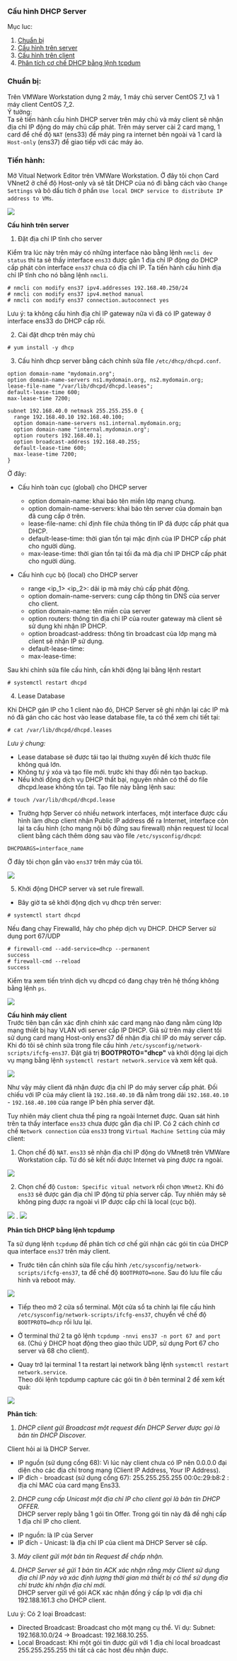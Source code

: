 ### Cấu hình DHCP Server  
Mục luc:  
1. [Chuẩn bị](#1)  
2. [Cấu hình trên server](#2)
3. [Cấu hình trên client](#3)
4. [Phân tích cơ chế DHCP bằng lệnh tcpdum](#4)  

<a name="1"></a>
### Chuẩn bị:  
Trên VMWare Workstation dựng 2 máy, 1 máy chủ server CentOS 7_1 và 1 máy client CentOS 7_2.   
Ý tưởng:  
Ta sẽ tiến hành cấu hình DHCP server trên máy chủ và máy client sẽ nhận địa chỉ IP động do máy chủ cấp phát. 
Trên máy server cài 2 card mạng, 1 card để chế độ `NAT` (ens33) để máy ping ra internet bên ngoài và 1 card là `Host-only` (ens37) để giao tiếp với các máy ảo. 
  

### Tiến hành:  

Mở Vitual Network Editor trên VMWare Workstation. Ở đây tôi chọn Card VNnet2 ở chế độ Host-only và sẽ tắt DHCP của nó đi bằng cách vào `Change Settings` và bỏ dấu tích ở phần `Use local DHCP service to distribute IP address to VMs`.  

<img src="https://i.imgur.com/fc0J2Oo.png">

<a name="2"></a>
**Cấu hình trên server**   

1. Đặt địa chỉ IP tĩnh cho server   

Kiểm tra lúc này trên máy có những interface nào bằng lệnh `nmcli dev status` thì ta sẽ thấy interface `ens33` được gắn 1 địa chỉ IP động do DHCP cấp phát còn interface `ens37` chưa có địa chỉ IP. Ta tiến hành cấu hình địa chỉ IP tĩnh cho nó bằng lệnh `nmcli`.  
```
# nmcli con modify ens37 ipv4.addresses 192.168.40.250/24  
# nmcli con modify ens37 ipv4.method manual
# nmcli con modify ens37 connection.autoconnect yes
```  

Lưu ý: ta không cấu hình địa chỉ IP gateway nữa vì đã có IP gateway ở interface ens33 do DHCP cấp rồi.

2. Cài đặt dhcp trên máy chủ  

```
# yum install -y dhcp
```  
3. Cấu hình dhcp server bằng cách chỉnh sửa file `/etc/dhcp/dhcpd.conf`.  

```
option domain-name "mydomain.org";
option domain-name-servers ns1.mydomain.org, ns2.mydomain.org;
lease-file-name "/var/lib/dhcpd/dhcpd.leases";
default-lease-time 600;
max-lease-time 7200;

subnet 192.168.40.0 netmask 255.255.255.0 {
  range 192.168.40.10 192.168.40.100;
  option domain-name-servers ns1.internal.mydomain.org;
  option domain-name "internal.mydomain.org";
  option routers 192.168.40.1;
  option broadcast-address 192.168.40.255;
  default-lease-time 600;
  max-lease-time 7200;
}

```
Ở đây: 
- Cấu hình toàn cục (global) cho DHCP server
    - option domain-name: khai báo tên miền lớp mạng chung.
    - option domain-name-servers: khai báo tên server của domain bạn đã cung cấp ở trên.
    - lease-file-name: chỉ định file chứa thông tin IP đã được cấp phát qua DHCP.
    - default-lease-time: thời gian tồn tại mặc định của IP DHCP cấp phát cho người dùng.
    - max-lease-time: thời gian tồn tại tối đa mà địa chỉ IP DHCP cấp phát cho người dùng. 

- Cấu hình cục bộ (local) cho DHCP server  
    - range <ip_1> <ip_2>: dải ip mà máy chủ cấp phát động.  
    - option domain-name-servers: cung cấp thông tin DNS của server cho client.
    - option domain-name: tên miền của server
    - option routers: thông tin địa chỉ IP của router gateway mà client sẽ sử dụng khi nhận IP DHCP. 
    - option broadcast-address: thông tin broadcast của lớp mạng mà client sẽ nhận IP sử dụng.
    - default-lease-time:  
    - max-lease-time:  

Sau khi chỉnh sửa file cấu hình, cần khởi động lại bằng lệnh restart  
```
# systemctl restart dhcpd
```  
4. Lease Database  

Khi DHCP gán IP cho 1 client nào đó, DHCP Server sẽ ghi nhận lại các IP mà nó đã gán cho các host vào lease database file, ta có thể xem chi tiết tại:
```
# cat /var/lib/dhcpd/dhcpd.leases
```
*Lưu ý chung:*  
- Lease database sẽ được tái tạo lại thường xuyên để kích thước file không quá lớn.  
- Không tự ý xóa và tạo file mới. trước khi thay đổi nên tạo backup. 
- Nếu khởi động dịch vụ DHCP thất bại, nguyên nhân có thể do file dhcpd.lease không tồn tại. Tạo file này bằng lệnh sau:  
```
# touch /var/lib/dhcpd/dhcpd.lease
```  
- Trường hợp Server có nhiều network interfaces, một interface được cấu hình làm dhcp client nhận Public IP address để ra Internet, interface còn lại ta cấu hình (cho mạng nội bộ đứng sau firewall) nhận request từ local client bằng cách thêm dòng sau vào file `/etc/sysconfig/dhcpd`:
```
DHCPDARGS=interface_name
```
Ở đây tôi chọn gắn vào `ens37` trên máy của tôi. 

<img src="https://i.imgur.com/GdFrLvN.png">

5.  Khởi động DHCP server và set rule firewall.  

- Bây giờ ta sẽ khởi động dịch vụ dhcp trên server:  
```
# systemctl start dhcpd
```  
Nếu đang chạy Firewalld, hãy cho phép dịch vụ DHCP. DHCP Server sử dụng port 67/UDP
```
# firewall-cmd --add-service=dhcp --permanent 
success
# firewall-cmd --reload 
success
```

Kiểm tra xem tiến trình dịch vụ dhcpd có đang chạy trên hệ thống không bằng lệnh `ps`. 

<img src="https://i.imgur.com/2ELDmDj.png">

<a name="3"></a>
**Cấu hình máy client**  
Trước tiên bạn cần xác định chính xác card mạng nào đang nằm cùng lớp mạng thiết bị hay VLAN với server cấp IP DHCP. Giả sử trên máy client tôi sử dụng card mạng Host-only ens37 để nhận địa chỉ IP do máy server cấp. Khi đó tôi sẽ chỉnh sửa trong file cấu hình `/etc/sysconfig/network-scripts/ifcfg-ens37`. Đặt giá trị **BOOTPROTO="dhcp"** và khởi động lại dịch vụ mạng bằng lệnh `systemctl restart network.service` và xem kết quả. 

<img src="https://i.imgur.com/k4JZePI.png">

Như vậy máy client đã nhận được địa chỉ IP do máy server cấp phát. Đối chiếu với IP của máy client là `192.168.40.10` đã nằm trong dải `192.168.40.10` - `192.168.40.100` của range IP bên phía server đặt.  

Tuy nhiên máy client chưa thể ping ra ngoài Internet được. Quan sát hình trên ta thấy interface `ens33` chưa được gắn địa chỉ IP. Có 2 cách chỉnh cơ chế `Network connection` của `ens33` trong `Virtual Machine Setting` của máy client:  
1. Chọn chế độ `NAT`. `ens33` sẽ nhận địa chỉ IP động do VMnet8 trên VMWare Workstation cấp. Từ đó sẽ kết nối được Internet và ping được ra ngoài.  

<img src="https://i.imgur.com/5SgPYYx.png">  

2. Chọn chế độ `Custom: Specific vitual network` rồi chọn `VMnet2`. Khi đó `ens33` sẽ được gán địa chỉ IP động từ phía server cấp. Tuy nhiên máy sẽ không ping được ra ngoài vì IP được cấp chỉ là local (cục bộ). 

<img src="https://i.imgur.com/jF52Hum.png">  
.
<img src="https://i.imgur.com/vGpqhMQ.png">  

<a name="4"></a>
**Phân tích DHCP bằng lệnh tcpdump**  

Ta sử dụng lệnh `tcpdump` để phân tích cơ chế gửi nhận các gói tin của DHCP qua interface `ens37` trên máy client.   
- Trước tiên cần chỉnh sửa file cấu hình `/etc/sysconfig/network-scripts/ifcfg-ens37`, ta để chế độ `BOOTPROTO=none`. Sau đó lưu file cấu hình và reboot máy.    

<img src="https://i.imgur.com/hZQEqlk.png">  

- Tiếp theo mở 2 cửa sổ terminal. Một cửa sổ ta chỉnh lại file cấu hình `/etc/sysconfig/network-scripts/ifcfg-ens37`, chuyển về chế độ `BOOTPROTO=dhcp` rồi lưu lại.   
- Ở terminal thứ 2 ta gõ lệnh `tcpdump -nnvi ens37 -n port 67 and port 68`. (Chú ý DHCP hoạt động theo giao thức UDP, sử dụng Port 67 cho server và 68 cho client). 

- Quay trở lại terminal 1 ta restart lại network bằng lệnh `systemctl restart network.service`.  
Theo dõi lệnh tcpdump capture các gói tin ở bên terminal 2 để xem kết quả:  
<img src="https://i.imgur.com/3w422lx.png">  

**Phân tích**:   
1. *DHCP client gửi Broadcast một request đến DHCP Server được gọi là bản tin DHCP Discover.*   

Client hỏi ai là DHCP Server.  
- IP nguồn (sử dụng cổng 68): Vì lúc này client chưa có IP nên 0.0.0.0 đại diện cho các địa chỉ trong mạng (Client IP Address, Your IP Address).  
- IP đích - broadcast (sử dụng cổng 67): 255.255.255.255
00:0c:29:b8:2 : địa chỉ MAC của card mạng Ens33.

2. *DHCP cung cấp Unicast một địa chỉ IP cho client gọi là bản tin DHCP OFFER.*  
DHCP server reply bằng 1 gói tin Offer. Trong gói tin này đã đề nghị cấp 1 địa chỉ IP cho client.  
- IP nguồn: là IP của Server  
- IP đích - Unicast: là địa chỉ IP của client mà DHCP Server sẽ cấp.   
3. *Máy client gửi một bản tin Request để chấp nhận.* 

4. *DHCP Server sẽ gửi 1 bản tin ACK xác nhận rằng máy Client sử dụng địa chỉ IP này và xác định lượng thời gian mà thiết bị có thể sử dụng địa chỉ trước khi nhận địa chỉ mới.*  
DHCP server gửi về gói ACK xác nhận đồng ý cấp Ip với địa chỉ 192.188.161.3 cho DHCP client.  

Lưu ý: Có 2 loại Broadcast:  
- Directed Broadcast: Broadcast cho một mạng cụ thể. Ví dụ: Subnet: 192.168.10.0/24 -> Broadcast: 192.168.10.255.  
- Local Broadcast: Khi một gói tin được gửi với 1 địa chỉ local broadcast 255.255.255.255 thì tất cả các host đều nhận được.  

